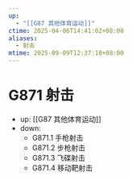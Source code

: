 ```yaml
---
up:
  - "[[G87 其他体育运动]]"
ctime: 2025-04-06T14:41:02+08:00
aliases:
  - 射击
mtime: 2025-09-09T12:37:18+08:00
---
```


# G871 射击

- up: [[G87 其他体育运动]]
- down:	
	- G871.1 手枪射击
	- G871.2 步枪射击
	- G871.3 飞碟射击
	- G871.4 移动靶射击
